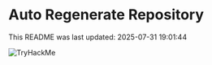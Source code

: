 # Auto Regenerate Repository

This README was last updated: 2025-07-31 19:01:44

 ![TryHackMe](https://tryhackme.com/badge/533634)